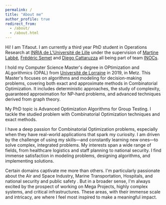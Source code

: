 ```yaml
---
permalink: /
title: "About me"
author_profile: true
redirect_from: 
  - /about/
  - /about.html
---
```


Hi! I am Tifaout. I am currently a third year PhD student in Operations Research at [INRIA de L'Université de Lille](https://www.inria.fr/fr/centre-inria-de-luniversite-de-lille) under the supervision of [Martine Labbé](https://scholar.google.com/citations?user=WS_O3bIAAAAJ&hl=en), [Frédéric Semet](https://scholar.google.com/citations?user=6iUyQhMAAAAJ&hl=en&oi=ao) and [Diego Cattaruzza](https://scholar.google.com/citations?user=vNvqTXoAAAAJ&hl=en&oi=ao) all being part of team [INOCs](https://team.inria.fr/inocs/).

I hold my Computer Science Master's degree in OPtimization and ALgorithmics (OPAL) from [Université de Lorraine](https://www.univ-lorraine.fr) in 2019, in Metz. This Master's focuses on algorithms and modeling for decision-making problems, covering both exact and approximate methods in Combinatorial Optimization. It includes deterministic approaches, the study of complexity, guaranteed approximation for NP-hard problems, and advanced techniques derived from graph theory.

My PhD topic is Advanced Optimization Algorithms for Group Testing. I tackle the studied problem with Combinatorial Optimization techniques and exact methods.

I have a deep passion for Combinatorial Optimization problems, especially when they have real-world applications that spark my curiosity. I am driven by the challenge of using my skills—and constantly learning new ones—to solve complex, integrated problems. My interests span a wide range of fields, from healthcare logistics and staff planning to national security. I find immense satisfaction in modeling problems, designing algorithms, and implementing solutions.

Certain domains captivate me more than others. I'm particularly passionate about the Air and Space Industry, Marine Transportation, Hospitals, and national security and public safety . But in a broader sense, I'm always excited by the prospect of working on Mega Projects, highly complex systems, and critical infrastructures. These areas, with their immense scale and intricacy, are where I feel most inspired to make a meaningful impact.
